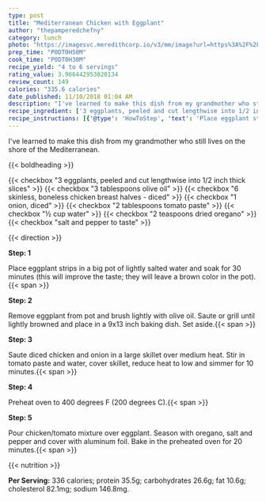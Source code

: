 ```yaml
---
type: post
title: "Mediterranean Chicken with Eggplant"
author: "thepamperedchefny"
category: lunch
photo: "https://imagesvc.meredithcorp.io/v3/mm/image?url=https%3A%2F%2Fimages.media-allrecipes.com%2Fuserphotos%2F2294204.jpg"
prep_time: "P0DT0H50M"
cook_time: "P0DT0H30M"
recipe_yield: "4 to 6 servings"
rating_value: 3.966442953020134
review_count: 149
calories: "335.6 calories"
date_published: 11/10/2018 01:04 AM
description: "I've learned to make this dish from my grandmother who still lives on the shore of the Mediterranean."
recipe_ingredient: ['3 eggplants, peeled and cut lengthwise into 1/2 inch thick slices', '3 tablespoons olive oil', '6 skinless, boneless chicken breast halves - diced', '1 onion, diced', '2 tablespoons tomato paste', '½ cup water', '2 teaspoons dried oregano', 'salt and pepper to taste']
recipe_instructions: [{'@type': 'HowToStep', 'text': 'Place eggplant strips in a big pot of lightly salted water and soak for 30 minutes (this will improve the taste; they will leave a brown color in the pot).\n'}, {'@type': 'HowToStep', 'text': 'Remove eggplant from pot and brush lightly with olive oil. Saute or grill until lightly browned and place in a 9x13 inch baking dish. Set aside.\n'}, {'@type': 'HowToStep', 'text': 'Saute diced chicken and onion in a large skillet over medium heat. Stir in tomato paste and water, cover skillet, reduce heat to low and simmer for 10 minutes.\n'}, {'@type': 'HowToStep', 'text': 'Preheat oven to 400 degrees F (200 degrees C).\n'}, {'@type': 'HowToStep', 'text': 'Pour chicken/tomato mixture over eggplant. Season with oregano, salt and pepper and cover with aluminum foil. Bake in the preheated oven for 20 minutes.\n'}]
---
```


I've learned to make this dish from my grandmother who still lives on the shore of the Mediterranean. 

{{< boldheading >}}

{{< checkbox "3  eggplants, peeled and cut lengthwise into 1/2 inch thick slices" >}}
{{< checkbox "3 tablespoons olive oil" >}}
{{< checkbox "6  skinless, boneless chicken breast halves - diced" >}}
{{< checkbox "1  onion, diced" >}}
{{< checkbox "2 tablespoons tomato paste" >}}
{{< checkbox "½ cup water" >}}
{{< checkbox "2 teaspoons dried oregano" >}}
{{< checkbox "salt and pepper to taste" >}}


{{< direction >}}

**Step: 1**

Place eggplant strips in a big pot of lightly salted water and soak for 30 minutes (this will improve the taste; they will leave a brown color in the pot).{{< span >}}

**Step: 2**

Remove eggplant from pot and brush lightly with olive oil. Saute or grill until lightly browned and place in a 9x13 inch baking dish. Set aside.{{< span >}}

**Step: 3**

Saute diced chicken and onion in a large skillet over medium heat. Stir in tomato paste and water, cover skillet, reduce heat to low and simmer for 10 minutes.{{< span >}}

**Step: 4**

Preheat oven to 400 degrees F (200 degrees C).{{< span >}}

**Step: 5**

Pour chicken/tomato mixture over eggplant. Season with oregano, salt and pepper and cover with aluminum foil. Bake in the preheated oven for 20 minutes.{{< span >}}

{{< nutrition >}}

**Per Serving:** 336 calories; protein 35.5g; carbohydrates 26.6g; fat 10.6g; cholesterol 82.1mg; sodium 146.8mg.